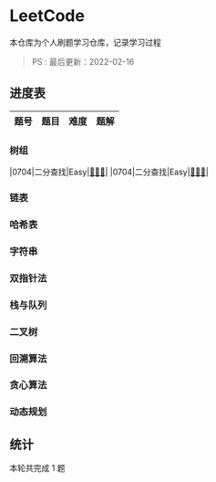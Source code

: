 # LeetCode

本仓库为个人刷题学习仓库，记录学习过程
> PS : 最后更新：2022-02-16

## 进度表

|题号|题目|难度|题解|
|:-:|----|----|:-:|

### 树组

|0704|二分查找|Easy|[🎉🎉🎉](https://github.com/huanghuiqiang/Algorithm/blob/main/TS/0704E-BinarySearch.ts)|
|0704|二分查找|Easy|[🎉🎉🎉](https://github.com/huanghuiqiang/Algorithm/blob/main/TS/0035E-SearchInsertPosition.ts)|

### 链表

### 哈希表

### 字符串

### 双指针法

### 栈与队列

### 二叉树

### 回溯算法

### 贪心算法

### 动态规划

## 统计

本轮共完成 1 题
